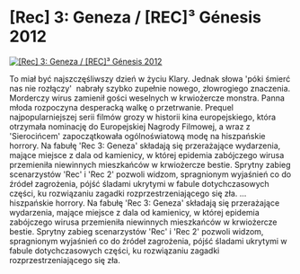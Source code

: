 [Rec] 3: Geneza / [REC]³ Génesis 2012 
=============
[![[Rec] 3: Geneza / [REC]³ Génesis 2012 ](http://vidos.pl/images/player.gif)](http://vidos.pl/rec-3-geneza-rec-gnesis-2012)

 To miał być najszczęśliwszy dzień w życiu Klary. Jednak słowa 'póki śmierć nas nie rozłączy'  nabrały szybko zupełnie nowego, złowrogiego znaczenia. Morderczy wirus zamienił gości weselnych w krwiożercze monstra. Panna młoda rozpoczyna desperacką walkę o przetrwanie. Prequel najpopularniejszej serii filmów grozy w historii kina europejskiego, która otrzymała nominację do Europejskiej Nagrody Filmowej, a wraz z 'Sierocińcem' zapoczątkowała ogólnoświatową modę na hiszpańskie horrory. Na fabułę 'Rec 3: Geneza' składają się przerażające wydarzenia, mające miejsce z dala od kamienicy, w której epidemia zabójczego wirusa przemieniła niewinnych mieszkańców w krwiożercze bestie. Sprytny zabieg scenarzystów 'Rec' i 'Rec 2' pozwoli widzom, spragnionym wyjaśnień co do źródeł zagrożenia, pójść śladami ukrytymi w fabule dotychczasowych części, ku rozwiązaniu zagadki rozprzestrzeniającego się zła.  ... hiszpańskie horrory. Na fabułę 'Rec 3: Geneza' składają się przerażające wydarzenia, mające miejsce z dala od kamienicy, w której epidemia zabójczego wirusa przemieniła niewinnych mieszkańców w krwiożercze bestie. Sprytny zabieg scenarzystów 'Rec' i 'Rec 2' pozwoli widzom, spragnionym wyjaśnień co do źródeł zagrożenia, pójść śladami ukrytymi w fabule dotychczasowych części, ku rozwiązaniu zagadki rozprzestrzeniającego się zła.
